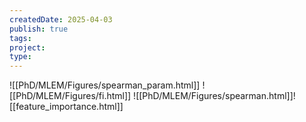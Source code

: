 ```yaml
---
createdDate: 2025-04-03
publish: true
tags: 
project: 
type:
---
```

![[PhD/MLEM/Figures/spearman_param.html]]
![[PhD/MLEM/Figures/fi.html]]
![[PhD/MLEM/Figures/spearman.html]]![[feature_importance.html]]
